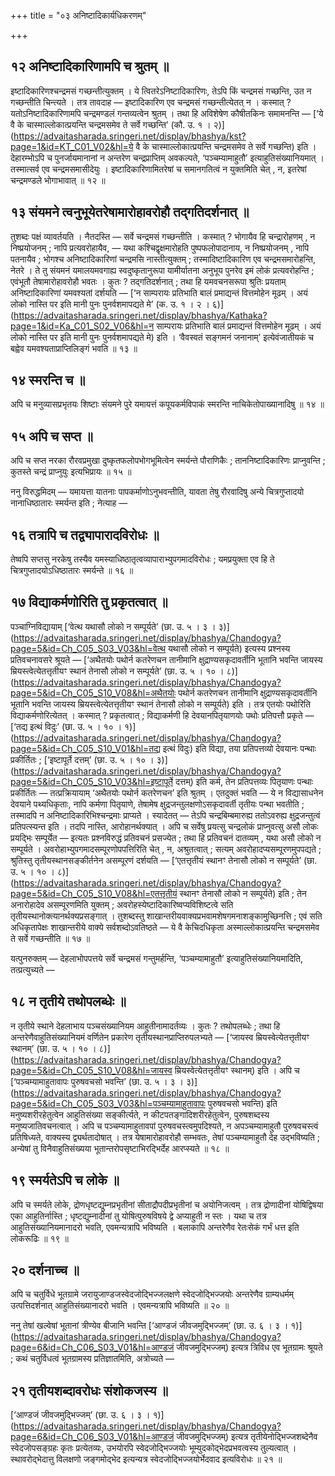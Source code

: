 +++
title = "०३ अनिष्टादिकार्यधिकरणम्"

+++

## १२ अनिष्टादिकारिणामपि च श्रुतम् ॥

इष्टादिकारिणश्चन्द्रमसं गच्छन्तीत्युक्तम् । ये त्वितरेऽनिष्टादिकारिणः, तेऽपि किं चन्द्रमसं गच्छन्ति, उत न गच्छन्तीति चिन्त्यते । तत्र तावदाह — इष्टादिकारिण एव चन्द्रमसं गच्छन्तीत्येतत् न । कस्मात् ? यतोऽनिष्टादिकारिणामपि चन्द्रमण्डलं गन्तव्यत्वेन श्रुतम् । तथा हि अविशेषेण कौषीतकिनः समामनन्ति — [‘ये वै के चास्माल्लोकात्प्रयन्ति चन्द्रमसमेव ते सर्वे गच्छन्ति’ (कौ. उ. १ । २)](https://advaitasharada.sringeri.net/display/bhashya/kst?page=1&id=KT_C01_V02&hl=ये वै के चास्माल्लोकात्प्रयन्ति चन्द्रमसमेव ते सर्वे गच्छन्ति) इति । देहारम्भोऽपि च पुनर्जायमानानां न अन्तरेण चन्द्रप्राप्तिम् अवकल्पते, ‘पञ्चम्यामाहुतौ’ इत्याहुतिसंख्यानियमात् । तस्मात्सर्व एव चन्द्रमसमासीदेयुः । इष्टादिकारिणामितरेषां च समानगतित्वं न युक्तमिति चेत् , न, इतरेषां चन्द्रमण्डले भोगाभावात् ॥ १२ ॥

## १३ संयमने त्वनुभूयेतरेषामारोहावरोहौ तद्गतिदर्शनात् ॥

तुशब्दः पक्षं व्यावर्तयति । नैतदस्ति — सर्वे चन्द्रमसं गच्छन्तीति । कस्मात् ? भोगायैव हि चन्द्रारोहणम् , न निष्प्रयोजनम् ; नापि प्रत्यवरोहायैव, — यथा कश्चिद्वृक्षमारोहति पुष्पफलोपादानाय, न निष्प्रयोजनम् , नापि पतनायैव ; भोगश्च अनिष्टादिकारिणां चन्द्रमसि नास्तीत्युक्तम् ; तस्मादिष्टादिकारिण एव चन्द्रमसमारोहन्ति, नेतरे । ते तु संयमनं यमालयमवगाह्य स्वदुष्कृतानुरूपा यामीर्यातना अनुभूय पुनरेव इमं लोकं प्रत्यवरोहन्ति ; एवंभूतौ तेषामारोहावरोहौ भवतः । कुतः ? तद्गतिदर्शनात् ; तथा हि यमवचनसरूपा श्रुतिः प्रयताम् अनिष्टादिकारिणां यमवश्यतां दर्शयति — [‘न साम्परायः प्रतिभाति बालं प्रमाद्यन्तं वित्तमोहेन मूढम् । अयं लोको नास्ति पर इति मानी पुनः पुनर्वशमापद्यते मे’ (क. उ. १ । २ । ६)](https://advaitasharada.sringeri.net/display/bhashya/Kathaka?page=1&id=Ka_C01_S02_V06&hl=न साम्परायः प्रतिभाति बालं प्रमाद्यन्तं वित्तमोहेन मूढम् । अयं लोको नास्ति पर इति मानी पुनः पुनर्वशमापद्यते मे) इति । ‘वैवस्वतं सङ्गमनं जनानाम्’ इत्येवंजातीयकं च बह्वेव यमवश्यताप्राप्तिलिङ्गं भवति ॥ १३ ॥

## १४ स्मरन्ति च ॥

अपि च मनुव्यासप्रभृतयः शिष्टाः संयमने पुरे यमायत्तं कपूयकर्मविपाकं स्मरन्ति नाचिकेतोपाख्यानादिषु ॥ १४ ॥

## १५ अपि च सप्त ॥

अपि च सप्त नरका रौरवप्रमुखा दुष्कृतफलोपभोगभूमित्वेन स्मर्यन्ते पौराणिकैः ; ताननिष्टादिकारिणः प्राप्नुवन्ति ; कुतस्ते चन्द्रं प्राप्नुयुः इत्यभिप्रायः ॥ १५ ॥

ननु विरुद्धमिदम् — यमायत्ता यातनाः पापकर्माणोऽनुभवन्तीति, यावता तेषु रौरवादिषु अन्ये चित्रगुप्तादयो नानाधिष्ठातारः स्मर्यन्त इति ; नेत्याह —

## १६ तत्रापि च तद्व्यापारादविरोधः ॥

तेष्वपि सप्तसु नरकेषु तस्यैव यमस्याधिष्ठातृत्वव्यापाराभ्युपगमादविरोधः ; यमप्रयुक्ता एव हि ते चित्रगुप्तादयोऽधिष्ठातारः स्मर्यन्ते ॥ १६ ॥

## १७ विद्याकर्मणोरिति तु प्रकृतत्वात् ॥

पञ्चाग्निविद्यायाम् [‘वेत्थ यथासौ लोको न सम्पूर्यते’ (छा. उ. ५ । ३ । ३)](https://advaitasharada.sringeri.net/display/bhashya/Chandogya?page=5&id=Ch_C05_S03_V03&hl=वेत्थ यथासौ लोको न सम्पूर्यते) इत्यस्य प्रश्नस्य प्रतिवचनावसरे श्रूयते — [‘अथैतयोः पथोर्न कतरेणचन तानीमानि क्षुद्राण्यसकृदावर्तीनि भूतानि भवन्ति जायस्य म्रियस्त्वेत्येतत्तृतीयꣳ स्थानं तेनासौ लोको न सम्पूर्यते’ (छा. उ. ५ । १० । ८)](https://advaitasharada.sringeri.net/display/bhashya/Chandogya?page=5&id=Ch_C05_S10_V08&hl=अथैतयोः पथोर्न कतरेणचन तानीमानि क्षुद्राण्यसकृदावर्तीनि भूतानि भवन्ति जायस्य म्रियस्त्वेत्येतत्तृतीयꣳ स्थानं तेनासौ लोको न सम्पूर्यते) इति । तत्र एतयोः पथोरिति विद्याकर्मणोरित्येतत् । कस्मात् ? प्रकृतत्वात् ; विद्याकर्मणी हि देवयानपितृयाणयोः पथोः प्रतिपत्तौ प्रकृते — [‘तद्य इत्थं विदुः’ (छा. उ. ५ । १० । १)](https://advaitasharada.sringeri.net/display/bhashya/Chandogya?page=5&id=Ch_C05_S10_V01&hl=तद्य इत्थं विदुः) इति विद्या, तया प्रतिपत्तव्यो देवयानः पन्थाः प्रकीर्तितः ; [‘इष्टापूर्ते दत्तम्’ (छा. उ. ५ । १० । ३)](https://advaitasharada.sringeri.net/display/bhashya/Chandogya?page=5&id=Ch_C05_S10_V03&hl=इष्टापूर्ते दत्तम्) इति कर्म, तेन प्रतिपत्तव्यः पितृयाणः पन्थाः प्रकीर्तितः — तत्प्रक्रियायाम् ‘अथैतयोः पथोर्न कतरेणचन’ इति श्रुतम् । एतदुक्तं भवति — ये न विद्यासाधनेन देवयाने पथ्यधिकृताः, नापि कर्मणा पितृयाणे, तेषामेष क्षुद्रजन्तुलक्षणोऽसकृदावर्ती तृतीयः पन्था भवतीति ; तस्मादपि न अनिष्टादिकारिभिश्चन्द्रमाः प्राप्यते । स्यादेतत् — तेऽपि चन्द्रबिम्बमारुह्य ततोऽवरुह्य क्षुद्रजन्तुत्वं प्रतिपत्स्यन्त इति । तदपि नास्ति, आरोहानर्थक्यात् । अपि च सर्वेषु प्रयत्सु चन्द्रलोकं प्राप्नुवत्सु असौ लोकः प्रयद्भिः सम्पूर्येत — इत्यतः प्रश्नविरुद्धं प्रतिवचनं प्रसज्येत ; तथा हि प्रतिवचनं दातव्यम् , यथा असौ लोको न सम्पूर्यते । अवरोहाभ्युपगमादसम्पूरणोपपत्तिरिति चेत् , न, अश्रुतत्वात् ; सत्यम् अवरोहादप्यसम्पूरणमुपपद्यते ; श्रुतिस्तु तृतीयस्थानसङ्कीर्तनेन असम्पूरणं दर्शयति — [‘एतत्तृतीयं स्थानꣳ तेनासौ लोको न सम्पूर्यते’ (छा. उ. ५ । १० । ८)](https://advaitasharada.sringeri.net/display/bhashya/Chandogya?page=5&id=Ch_C05_S10_V08&hl=एतत्तृतीयं स्थानꣳ तेनासौ लोको न सम्पूर्यते) इति ; तेन अनारोहादेव असम्पूरणमिति युक्तम् ; अवरोहस्येष्टादिकारिष्वप्यविशिष्टत्वे सति तृतीयस्थानोक्त्यानर्थक्यप्रसङ्गात् । तुशब्दस्तु शाखान्तरीयवाक्यप्रभवामशेषगमनाशङ्कामुच्छिनत्ति ; एवं सति अधिकृतापेक्षः शाखान्तरीये वाक्ये सर्वशब्दोऽवतिष्ठते — ये वै केचिदधिकृता अस्माल्लोकात्प्रयन्ति चन्द्रमसमेव ते सर्वे गच्छन्तीति ॥ १७ ॥

यत्पुनरुक्तम् — देहलाभोपपत्तये सर्वे चन्द्रमसं गन्तुमर्हन्ति, ‘पञ्चम्यामाहुतौ’ इत्याहुतिसंख्यानियमादिति, तत्प्रत्युच्यते —

## १८ न तृतीये तथोपलब्धेः ॥

न तृतीये स्थाने देहलाभाय पञ्चसंख्यानियम आहुतीनामादर्तव्यः । कुतः ? तथोपलब्धेः ; तथा हि अन्तरेणैवाहुतिसंख्यानियमं वर्णितेन प्रकारेण तृतीयस्थानप्राप्तिरुपलभ्यते — [‘जायस्व म्रियस्वेत्येतत्तृतीयꣳ स्थानम्’ (छा. उ. ५ । १० । ८)](https://advaitasharada.sringeri.net/display/bhashya/Chandogya?page=5&id=Ch_C05_S10_V08&hl=जायस्व म्रियस्वेत्येतत्तृतीयꣳ स्थानम्) इति । अपि च [‘पञ्चम्यामाहुतावापः पुरुषवचसो भवन्ति’ (छा. उ. ५ । ३ । ३)](https://advaitasharada.sringeri.net/display/bhashya/Chandogya?page=5&id=Ch_C05_S03_V03&hl=पञ्चम्यामाहुतावापः पुरुषवचसो भवन्ति) इति मनुष्यशरीरहेतुत्वेन आहुतिसंख्या सङ्कीर्त्यते, न कीटपतङ्गादिशरीरहेतुत्वेन, पुरुषशब्दस्य मनुष्यजातिवचनत्वात् । अपि च पञ्चम्यामाहुतावपां पुरुषवचस्त्वमुपदिश्यते, न अपञ्चम्यामाहुतौ पुरुषवचस्त्वं प्रतिषिध्यते, वाक्यस्य द्व्यर्थतादोषात् । तत्र येषामारोहावरोहौ सम्भवतः, तेषां पञ्चम्यामाहुतौ देह उद्भविष्यति ; अन्येषां तु विनैवाहुतिसंख्यया भूतान्तरोपसृष्टाभिरद्भिर्देह आरप्स्यते ॥ १८ ॥

## १९ स्मर्यतेऽपि च लोके ॥

अपि च स्मर्यते लोके, द्रोणधृष्टद्युम्नप्रभृतीनां सीताद्रौपदीप्रभृतीनां च अयोनिजत्वम् । तत्र द्रोणादीनां योषिद्विषया एका आहुतिर्नास्ति ; धृष्टद्युम्नादीनां तु योषित्पुरुषविषये द्वे अप्याहुती न स्तः । यथा च तत्र आहुतिसंख्यानियमानादरो भवति, एवमन्यत्रापि भविष्यति । बलाकापि अन्तरेणैव रेतःसेकं गर्भं धत्त इति लोकरूढिः ॥ १९ ॥

## २० दर्शनाच्च ॥

अपि च चतुर्विधे भूतग्रामे जरायुजाण्डजस्वेदजोद्भिज्जलक्षणे स्वेदजोद्भिज्जयोः अन्तरेणैव ग्राम्यधर्मम् उत्पत्तिदर्शनात् आहुतिसंख्यानादरो भवति । एवमन्यत्रापि भविष्यति ॥ २० ॥

ननु तेषां खल्वेषां भूतानां त्रीण्येव बीजानि भवन्ति [‘आण्डजं जीवजमुद्भिज्जम्’ (छा. उ. ६ । ३ । १)](https://advaitasharada.sringeri.net/display/bhashya/Chandogya?page=6&id=Ch_C06_S03_V01&hl=आण्डजं जीवजमुद्भिज्जम्) इत्यत्र त्रिविध एव भूतग्रामः श्रूयते ; कथं चतुर्विधत्वं भूतग्रामस्य प्रतिज्ञातमिति, अत्रोच्यते —

## २१ तृतीयशब्दावरोधः संशोकजस्य ॥

[‘आण्डजं जीवजमुद्भिज्जम्’ (छा. उ. ६ । ३ । १)](https://advaitasharada.sringeri.net/display/bhashya/Chandogya?page=6&id=Ch_C06_S03_V01&hl=आण्डजं जीवजमुद्भिज्जम्) इत्यत्र तृतीयेनोद्भिज्जशब्देनैव स्वेदजोपसङ्ग्रहः कृतः प्रत्येतव्यः, उभयोरपि स्वेदजोद्भिज्जयोः भूम्युदकोद्भेदप्रभवत्वस्य तुल्यत्वात् । स्थावरोद्भेदात्तु विलक्षणो जङ्गमोद्भेद इत्यन्यत्र स्वेदजोद्भिज्जयोर्भेदवाद इत्यविरोधः ॥ २१ ॥
